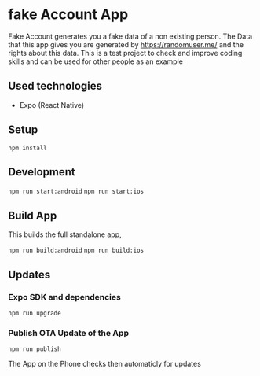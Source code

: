 # fake Account App

Fake Account generates you a fake data of a non existing person. The Data that this app gives you are generated by https://randomuser.me/ and the rights about this data. This is a test project to check and improve coding skills and can be used for other people as an example

## Used technologies

- Expo (React Native)

## Setup

`npm install`

## Development

`npm run start:android`
`npm run start:ios`

## Build App

This builds the full standalone app,

`npm run build:android`
`npm run build:ios`

## Updates

### Expo SDK and dependencies

`npm run upgrade`

### Publish OTA Update of the App

`npm run publish`

The App on the Phone checks then automaticly for updates
